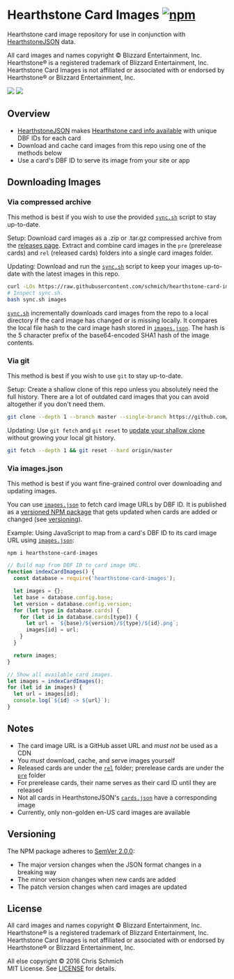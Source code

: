# Hearthstone Card Images [![npm](https://img.shields.io/npm/v/hearthstone-card-images.svg)](https://www.npmjs.com/package/hearthstone-card-images)

Hearthstone card image repository for use in conjunction with [HearthstoneJSON](https://hearthstonejson.com/) data.

All card images and names copyright © Blizzard Entertainment, Inc. Hearthstone® is a registered trademark of Blizzard Entertainment, Inc. Hearthstone Card Images is not affiliated or associated with or endorsed by Hearthstone® or Blizzard Entertainment, Inc.

![](https://github.com/schmich/hearthstone-card-images/raw/master/rel/49246.png)
![](https://github.com/schmich/hearthstone-card-images/raw/master/rel/49251.png)

## Overview

- [HearthstoneJSON](https://hearthstonejson.com/) makes [Hearthstone card info available](https://api.hearthstonejson.com/v1/latest/enUS/cards.json) with unique DBF IDs for each card
- Download and cache card images from this repo using one of the methods below
- Use a card's DBF ID to serve its image from your site or app

## Downloading Images

### Via compressed archive

This method is best if you wish to use the provided [`sync.sh`](sync.sh) script to stay up-to-date.

Setup: Download card images as a .zip or .tar.gz compressed archive from the [releases page](https://github.com/schmich/hearthstone-card-images/releases). Extract and combine card images in the `pre` (prerelease cards) and `rel` (released cards) folders into a single card images folder.

Updating: Download and run the [`sync.sh`](sync.sh) script to keep your images up-to-date with the latest images in this repo. 

```bash
curl -LOs https://raw.githubusercontent.com/schmich/hearthstone-card-images/master/sync.sh
# Inspect sync.sh.
bash sync.sh images
```

[`sync.sh`](sync.sh) incrementally downloads card images from the repo to a local directory if the card image has changed or is missing locally. It compares the local file hash to the card image hash stored in [`images.json`](images.json). The hash is the 5 character prefix of the base64-encoded SHA1 hash of the image contents.

### Via git

This method is best if you wish to use `git` to stay up-to-date.

Setup: Create a shallow clone of this repo unless you absolutely need the full history. There are a lot of outdated card images that you can avoid altogether if you don't need them.

```bash
git clone --depth 1 --branch master --single-branch https://github.com/schmich/hearthstone-card-images
```

Updating: Use `git fetch` and `git reset` to [update your shallow clone](https://stackoverflow.com/a/41081908) without growing your local git history.

```bash
git fetch --depth 1 && git reset --hard origin/master
```

### Via images.json

This method is best if you want fine-grained control over downloading and updating images.

You can use [`images.json`](images.json) to fetch card image URLs by DBF ID. It is published as a [versioned NPM package](https://www.npmjs.com/package/hearthstone-card-images) that gets updated when cards are added or changed (see [versioning](#versioning)).

Example: Using JavaScript to map from a card's DBF ID to its card image URL using [`images.json`](images.json):

`npm i hearthstone-card-images`

```js
// Build map from DBF ID to card image URL.
function indexCardImages() {
  const database = require('hearthstone-card-images');

  let images = {};
  let base = database.config.base;
  let version = database.config.version;
  for (let type in database.cards) {
    for (let id in database.cards[type]) {
      let url = `${base}/${version}/${type}/${id}.png`;
      images[id] = url;
    }
  }

  return images;
}

// Show all available card images.
let images = indexCardImages();
for (let id in images) {
  let url = images[id];
  console.log(`${id} -> ${url}`);
}
```

## Notes

- The card image URL is a GitHub asset URL and *must not* be used as a CDN
- You *must* download, cache, and serve images yourself
- Released cards are under the [`rel`](rel) folder; prerelease cards are under the [`pre`](pre) folder
- For prerelease cards, their name serves as their card ID until they are released
- Not all cards in HearthstoneJSON's [`cards.json`](https://api.hearthstonejson.com/v1/latest/enUS/cards.json) have a corresponding image
- Currently, only non-golden en-US card images are available

## Versioning

The NPM package adheres to [SemVer 2.0.0](http://semver.org/spec/v2.0.0.html):
- The major version changes when the JSON format changes in a breaking way
- The minor version changes when new cards are added
- The patch version changes when card images are updated

## License

All card images and names copyright © Blizzard Entertainment, Inc. Hearthstone® is a registered trademark of Blizzard Entertainment, Inc. Hearthstone Card Images is not affiliated or associated with or endorsed by Hearthstone® or Blizzard Entertainment, Inc.

All else copyright © 2016 Chris Schmich  
MIT License. See [LICENSE](LICENSE) for details.
